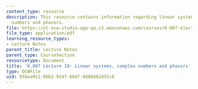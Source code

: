 ```yaml
---
content_type: resource
description: This resource contains information regarding linear systems, complex
  numbers and phasors.
file: https://ol-ocw-studio-app-qa.s3.amazonaws.com/courses/6-007-electromagnetic-energy-from-motors-to-lasers-spring-2011/95bea9116bb2924f60df6860462d55c8_MIT6_007S11_lec18.pdf
file_type: application/pdf
learning_resource_types:
- Lecture Notes
parent_title: Lecture Notes
parent_type: CourseSection
resourcetype: Document
title: '6.007 Lecture 18: Linear systems, complex numbers and phasors'
type: OCWFile
uid: 95bea911-6bb2-924f-60df-6860462d55c8
---
```

